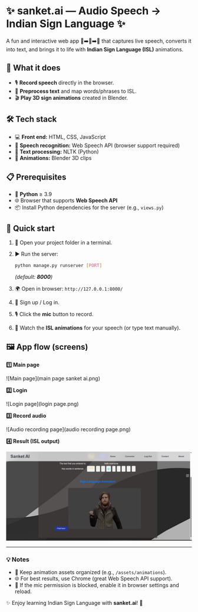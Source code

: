 # ✨ sanket.ai — Audio Speech → Indian Sign Language ✨

A fun and interactive web app 🎤➡️📝➡️🤟 that captures live speech, converts it into text, and brings it to life with **Indian Sign Language (ISL)** animations.

## 🌟 What it does

* 🎙️ **Record speech** directly in the browser.
* 📝 **Preprocess text** and map words/phrases to ISL.
* 🎬 **Play 3D sign animations** created in Blender.

## 🛠️ Tech stack

* 💻 **Front end:** HTML, CSS, JavaScript
* 🎤 **Speech recognition:** Web Speech API (browser support required)
* 🧠 **Text processing:** NLTK (Python)
* 🎨 **Animations:** Blender 3D clips

## 📋 Prerequisites

* 🐍 **Python** ≥ 3.9
* 🌐 Browser that supports **Web Speech API**
* 📦 Install Python dependencies for the server (e.g., `views.py`)

## 🚀 Quick start

1. 📂 Open your project folder in a terminal.
2. ▶️ Run the server:

   ```bash
   python manage.py runserver [PORT]
   ```

   *(default: **8000**)*
3. 🌍 Open in browser: `http://127.0.0.1:8000/`
4. 👤 Sign up / Log in.
5. 🎙️ Click the **mic** button to record.
6. 🤟 Watch the **ISL animations** for your speech (or type text manually).

## 🖼️ App flow (screens)

**1️⃣ Main page**

![Main page](main page sanket ai.png)

**2️⃣ Login**

![Login page](login page.png)

**3️⃣ Record audio**

![Audio recording page](audio recording page.png)

**4️⃣ Result (ISL output)**

![Result page](result.png)


---

### 💡 Notes

* 🎥 Keep animation assets organized (e.g., `/assets/animations`).
* 🌐 For best results, use Chrome (great Web Speech API support).
* 🎤 If the mic permission is blocked, enable it in browser settings and reload.

✨ Enjoy learning Indian Sign Language with **sanket.ai**! 🤩
